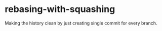 # rebasing-with-squashing
Making the history clean by just creating single commit for every branch.
